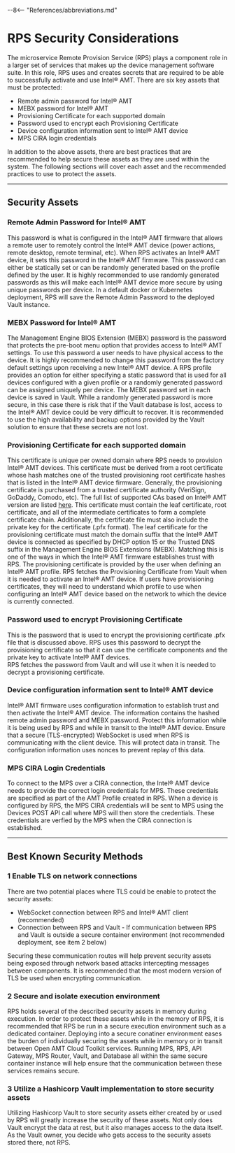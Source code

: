 --8<-- "References/abbreviations.md"

# RPS Security Considerations

The microservice Remote Provision Service (RPS) plays a component role in a larger set of services that makes up the device management software suite.  In this role, RPS uses and creates secrets that are required to be able to successfully activate and use Intel® AMT.  There are six key assets that must be protected:

* Remote admin password for Intel® AMT
* MEBX password for Intel® AMT
* Provisioning Certificate for each supported domain
* Password used to encrypt each Provisioning Certificate
* Device configuration information sent to Intel® AMT device
* MPS CIRA login credentials

In addition to the above assets, there are best practices that are recommended to help secure these assets as they are used within the system.  The following sections will cover each asset and the recommended practices to use to protect the assets.

---
## Security Assets

### Remote Admin Password for Intel&reg; AMT
This password is what is configured in the Intel® AMT firmware that allows a remote user to remotely control the Intel® AMT device (power actions, remote desktop, remote terminal, etc).  When RPS activates an Intel® AMT device, it sets this password in the Intel® AMT firmware.  This password can either be statically set or can be randomly generated based on the profile defined by the user.  It is highly recommended to use randomly generated passwords as this will make each Intel® AMT device more secure by using unique passwords per device.
In a default docker or Kubernetes deployment, RPS will save the Remote Admin Password to the deployed Vault instance.

### MEBX Password for Intel&reg; AMT
The Management Engine BIOS Extension (MEBX) password is the password that protects the pre-boot menu option that provides access to Intel® AMT settings.  To use this password a user needs to have physical access to the device.  It is highly recommended to change this password from the factory default settings upon receiving a new Intel® AMT device.  A RPS profile provides an option for either specifying a static password that is used for all devices configured with a given profile or a randomly generated password can be assigned uniquely per device.  The MEBX password set in each device is saved in Vault.
While a randomly generated password is more secure, in this case there is risk that if the Vault database is lost, access to the Intel® AMT device could be very difficult to recover.  It is recommended to use the high availability and backup options provided by the Vault solution to ensure that these secrets are not lost.

### Provisioning Certificate for each supported domain
This certificate is unique per owned domain where RPS needs to provision Intel® AMT devices.  This certificate must be derived from a root certificate whose hash matches one of the trusted provisioning root certificate hashes that is listed in the Intel® AMT device firmware.  Generally, the provisioning certificate is purchased from a trusted certificate authority (VeriSign, GoDaddy, Comodo, etc).  The full list of supported CAs based on Intel® AMT version are listed [here](https://software.intel.com/sites/manageability/AMT_Implementation_and_Reference_Guide/WordDocuments/rootcertificatehashes.htm).  This certificate must contain the leaf certificate, root certificate, and all of the intermediate certificates to form a complete certificate chain.  Additionally, the certificate file must also include the private key for the certificate (.pfx format).  The leaf certificate for the provisioning certificate must match the domain suffix that the Intel® AMT device is connected as specified by DHCP option 15 or the Trusted DNS suffix in the Management Engine BIOS Extensions (MEBX).  Matching this is one of the ways in which the Intel® AMT firmware establishes trust with RPS. 
The provisioning certificate is provided by the user when defining an Intel® AMT profile.  RPS fetches the Provisioning Certificate from Vault when it is needed to activate an Intel® AMT device.  If users have provisioning certificates, they will need to understand which profile to use when configuring an Intel® AMT device based on the network to which the device is currently connected.

### Password used to encrypt Provisioning Certificate
This is the password that is used to encrypt the provisioning certificate .pfx file that is discussed above.  RPS uses this password to decrypt the provisioning certificate so that it can use the certificate components and the private key to activate Intel® AMT devices.  
RPS fetches the password from Vault and will use it when it is needed to decrypt a provisioning certificate.

### Device configuration information sent to Intel® AMT device
Intel&reg; AMT firmware uses configuration information to establish trust and then activate the Intel&reg; AMT device. The information contains the hashed remote admin password and MEBX password. Protect this information while it is being used by RPS and while in transit to the Intel&reg; AMT device. Ensure that a secure (TLS-encrypted) WebSocket is used when RPS is communicating with the client device. This will protect data in transit. The configuration information uses nonces to prevent replay of this data.

### MPS CIRA Login Credentials
To connect to the MPS over a CIRA connection, the Intel&reg; AMT device needs to provide the correct login credentials for MPS. These credentials are specified as part of the AMT Profile created in RPS. When a device is configured by RPS, the MPS CIRA credentials will be sent to MPS using the Devices POST API call where MPS will then store the credentials. These credentials are verfied by the MPS when the CIRA connection is established.

---
## Best Known Security Methods

### 1 Enable TLS on network connections
There are two potential places where TLS could be enable to protect the security assets:
* WebSocket connection between RPS and Intel® AMT client (recommended)
* Connection between RPS and Vault - If communication between RPS and Vault is outside a secure container environment (not recommended deployment, see item 2 below)

Securing these communication routes will help prevent security assets being exposed through network based attacks intercepting messages between components. It is recommended that the most modern version of TLS be used when encrypting communication.

### 2 Secure and isolate execution environment
RPS holds several of the described security assets in memory during execution.  In order to protect these assets while in the memory of RPS, it is recommended that RPS be run in a secure execution environment such as a dedicated container. Deploying into a secure conatiner environment eases the burden of individually securing the assets while in memory or in transit between Open AMT Cloud Toolkit services.  Running MPS, RPS, API Gateway, MPS Router, Vault, and Database all within the same secure container instance will help ensure that the communication between these services remains secure.

### 3 Utilize a Hashicorp Vault implementation to store security assets
Utilizing Hashicorp Vault to store security assets either created by or used by RPS will greatly increase the security of these assets.  Not only does Vault encrypt the data at rest, but it also manages access to the data itself.  As the Vault owner, you decide who gets access to the security assets stored there, not RPS.
